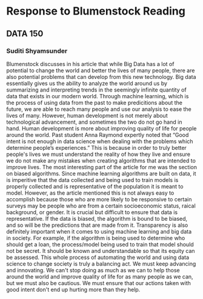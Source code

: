 # Response to Blumenstock Reading

## DATA 150 

### Suditi Shyamsunder 

Blumenstock discusses in his article that while Big Data has a lot of potential to change the world and better the lives of many people, there are also potential problems that can develop from this new technology. Big data essentially gives us the ability to analyze the world around us by summarizing and interpreting trends in the seemingly infinite quantity of data that exists in our modern world. Through machine learning, which is the process of using data from the past to make predicitions about the future, we are able to reach many people and use our analysis to ease the lives of many. However, human development is not merely about technological advancement, and sometimes the two do not go hand in hand. Human development is more about improving quality of life for people around the world. Past student Anna Raymond expertly noted that “Good intent is not enough in data science when dealing with the problems which determine people’s experiences.” This is because in order to truly better people's lives we must understand the reality of how they live and ensure we do not make any mistakes when creating algorithms that are intended to improve lives. The most interesting part of the article for me was the section on biased algorithms. Since machine learning algorithms are built on data, it is imperitive that the data collected and being used to train models is properly collected and is representative of the population it is meant to model. However, as the article mentioned this is not always easy to accomplish because those who are more likely to be responsive to certain surveys may be people who are from a certain socioeconomic status, raical background, or gender. It is crucial but difficult to ensure that data is representative. If the data is biased, the algorithm is bound to be biased, and so will be the predictions that are made from it. Transparency is also definitely important when it comes to using machine learning and big data in society. For example, if the algorithm is being used to determine who should get a loan, the process/model being used to train that model should not be secret. It should be known and understandable so that its equity can be assessed. This whole process of automating the world and using data science to change society is truly a balancing act. We must keep advancing and innovating. We can't stop doing as much as we can to help those around the world and improve quality of life for as many people as we can, but we must also be cautious. We must ensure that our actions taken with good intent don't end up hurting more than they help. 
